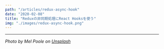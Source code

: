 ```yaml
---
path: "/articles/redux-async-hook"
date: "2020-02-08"
title: "Reduxの非同期処理にReact Hooksを使う"
img: "./images/redux-async-hook.png"
---
```


---

_Photo by Mel Poole on [Unsplash](https://unsplash.com/photos/Hg-uNVsg65Y)_
